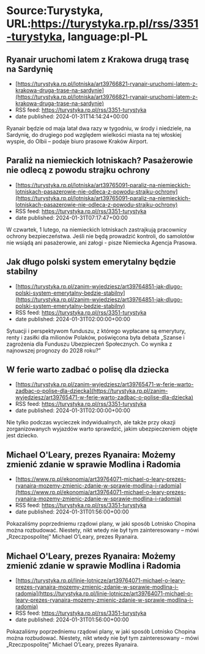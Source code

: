 # Source:Turystyka, URL:https://turystyka.rp.pl/rss/3351-turystyka, language:pl-PL

## Ryanair uruchomi latem z Krakowa drugą trasę na Sardynię
 - [https://turystyka.rp.pl/lotniska/art39766821-ryanair-uruchomi-latem-z-krakowa-druga-trase-na-sardynie](https://turystyka.rp.pl/lotniska/art39766821-ryanair-uruchomi-latem-z-krakowa-druga-trase-na-sardynie)
 - RSS feed: https://turystyka.rp.pl/rss/3351-turystyka
 - date published: 2024-01-31T14:14:24+00:00

Ryanair będzie od maja latał dwa razy w tygodniu, w środy i niedziele, na Sardynię, do drugiego pod względem wielkości miasta na tej włoskiej wyspie, do Olbii – podaje biuro prasowe Kraków Airport.

## Paraliż na niemieckich lotniskach? Pasażerowie nie odlecą z powodu strajku ochrony
 - [https://turystyka.rp.pl/lotniska/art39765091-paraliz-na-niemieckich-lotniskach-pasazerowie-nie-odleca-z-powodu-strajku-ochrony](https://turystyka.rp.pl/lotniska/art39765091-paraliz-na-niemieckich-lotniskach-pasazerowie-nie-odleca-z-powodu-strajku-ochrony)
 - RSS feed: https://turystyka.rp.pl/rss/3351-turystyka
 - date published: 2024-01-31T07:17:47+00:00

W czwartek, 1 lutego, na niemieckich lotniskach zastrajkują pracownicy ochrony bezpieczeństwa. Jeśli nie będą prowadzić kontroli, do samolotów nie wsiądą ani pasażerowie, ani załogi - pisze Niemiecka Agencja Prasowa.

## Jak długo polski system emerytalny będzie stabilny
 - [https://turystyka.rp.pl/zanim-wyjedziesz/art39764851-jak-dlugo-polski-system-emerytalny-bedzie-stabilny](https://turystyka.rp.pl/zanim-wyjedziesz/art39764851-jak-dlugo-polski-system-emerytalny-bedzie-stabilny)
 - RSS feed: https://turystyka.rp.pl/rss/3351-turystyka
 - date published: 2024-01-31T02:00:00+00:00

Sytuacji i perspektywom funduszu, z którego wypłacane są emerytury, renty i zasiłki dla milionów Polaków, poświęcona była debata „Szanse i zagrożenia dla Funduszu Ubezpieczeń Społecznych. Co wynika z najnowszej prognozy do 2028 roku?”

## W ferie warto zadbać o polisę dla dziecka
 - [https://turystyka.rp.pl/zanim-wyjedziesz/art39765471-w-ferie-warto-zadbac-o-polise-dla-dziecka](https://turystyka.rp.pl/zanim-wyjedziesz/art39765471-w-ferie-warto-zadbac-o-polise-dla-dziecka)
 - RSS feed: https://turystyka.rp.pl/rss/3351-turystyka
 - date published: 2024-01-31T02:00:00+00:00

Nie tylko podczas wycieczek indywidualnych, ale także przy okazji zorganizowanych wyjazdów warto sprawdzić, jakim ubezpieczeniem objęte jest dziecko.

## Michael O'Leary, prezes Ryanaira: Możemy zmienić zdanie w sprawie Modlina i Radomia
 - [https://www.rp.pl/ekonomia/art39764071-michael-o-leary-prezes-ryanaira-mozemy-zmienic-zdanie-w-sprawie-modlina-i-radomia](https://www.rp.pl/ekonomia/art39764071-michael-o-leary-prezes-ryanaira-mozemy-zmienic-zdanie-w-sprawie-modlina-i-radomia)
 - RSS feed: https://turystyka.rp.pl/rss/3351-turystyka
 - date published: 2024-01-31T01:56:00+00:00

Pokazaliśmy poprzedniemu rządowi plany, w jaki sposób Lotnisko Chopina można rozbudować. Niestety, nikt wtedy nie był tym zainteresowany – mówi „Rzeczpospolitej” Michael O’Leary, prezes Ryanaira.

## Michael O'Leary, prezes Ryanaira: Możemy zmienić zdanie w sprawie Modlina i Radomia
 - [https://turystyka.rp.pl/linie-lotnicze/art39764071-michael-o-leary-prezes-ryanaira-mozemy-zmienic-zdanie-w-sprawie-modlina-i-radomia](https://turystyka.rp.pl/linie-lotnicze/art39764071-michael-o-leary-prezes-ryanaira-mozemy-zmienic-zdanie-w-sprawie-modlina-i-radomia)
 - RSS feed: https://turystyka.rp.pl/rss/3351-turystyka
 - date published: 2024-01-31T01:56:00+00:00

Pokazaliśmy poprzedniemu rządowi plany, w jaki sposób Lotnisko Chopina można rozbudować. Niestety, nikt wtedy nie był tym zainteresowany – mówi „Rzeczpospolitej” Michael O’Leary, prezes Ryanaira.

